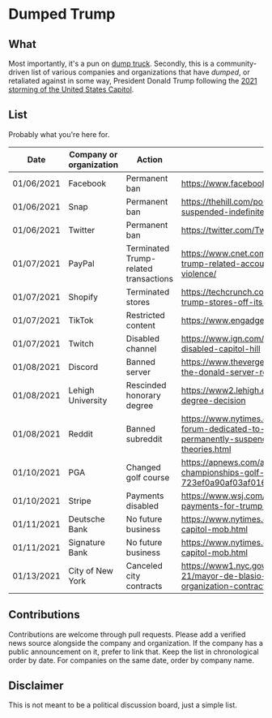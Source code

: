 # Dumped Trump

## What

Most importantly, it's a pun on [dump truck](https://wikipedia.org/wiki/Dump_truck).
Secondly, this is a community-driven list of various companies and organizations
that have *dumped*, or retaliated against in some way, President Donald Trump
following the [2021 storming of the United States Capitol](https://wikipedia.org/wiki/2021_storming_of_the_United_States_Capitol).

## List

Probably what you're here for.

| Date       | Company or organization | Action        | Source |
| ---------- | ----------------------- | ------------- | ------ |
| 01/06/2021 | Facebook                | Permanent ban | https://www.facebook.com/zuck/posts/10112681480907401 |
| 01/06/2021 | Snap                    | Permanent ban | https://thehill.com/policy/technology/533204-trump-suspended-indefinitely-from-snapchat |
| 01/06/2021 | Twitter                 | Permanent ban | https://twitter.com/TwitterSafety/status/1347684877634838528 |
| 01/07/2021 | PayPal                  | Terminated Trump-related transactions | https://www.cnet.com/news/paypal-and-shopify-remove-trump-related-accounts-citing-policies-against-supporting-violence/ |
| 01/07/2021 | Shopify                 | Terminated stores | https://techcrunch.com/2021/01/07/shopify-pulls-donald-trump-stores-off-its-website/ |
| 01/07/2021 | TikTok                  | Restricted content | https://www.engadget.com/tiktok-ban-trump-044348829.html |
| 01/07/2021 | Twitch                  | Disabled channel | https://www.ign.com/articles/twitch-donald-trump-channel-disabled-capitol-hill |
| 01/08/2021 | Discord                 | Banned server | https://www.theverge.com/2021/1/8/22221579/discord-bans-the-donald-server-reddit-subreddit |
| 01/08/2021 | Lehigh University       | Rescinded honorary degree | https://www2.lehigh.edu/news/board-of-trustees-honorary-degree-decision |
| 01/08/2021 | Reddit                  | Banned subreddit | https://www.nytimes.com/2021/01/08/us/politics/reddit-bans-forum-dedicated-to-supporting-trump-and-twitter-permanently-suspends-his-allies-who-spread-conspiracy-theories.html |
| 01/10/2021 | PGA                     | Changed golf course | https://apnews.com/article/joe-biden-donald-trump-pga-championships-golf-new-jersey-723ef0a90af03af016c9a7ae2b711fc6 |
| 01/10/2021 | Stripe                  | Payments disabled | https://www.wsj.com/articles/stripe-stops-processing-payments-for-trump-campaign-website-11610319116 |
| 01/11/2021 | Deutsche Bank           | No future business | https://www.nytimes.com/2021/01/11/business/trump-brand-capitol-mob.html |
| 01/11/2021 | Signature Bank          | No future business | https://www.nytimes.com/2021/01/11/business/trump-brand-capitol-mob.html |
| 01/13/2021 | City of New York        | Canceled city contracts | https://www1.nyc.gov/office-of-the-mayor/news/022-21/mayor-de-blasio-new-york-city-will-cancel-trump-organization-contracts |

## Contributions

Contributions are welcome through pull requests. Please add a verified news
source alongside the company and organization. If the company has a public
announcement on it, prefer to link that. Keep the list in chronological order by
date. For companies on the same date, order by company name.

## Disclaimer

This is not meant to be a political discussion board, just a simple list.
